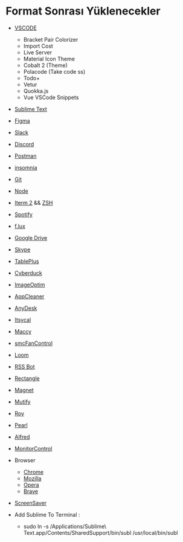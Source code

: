 # Format Sonrası Yüklenecekler

* [VSCODE](https://code.visualstudio.com/)
  * Bracket Pair Colorizer
  * Import Cost
  * Live Server
  * Material Icon Theme
  * Cobalt 2 (Theme)
  * Polacode (Take code ss)
  * Todo+
  * Vetur
  * Quokka.js
  * Vue VSCode Snippets
  
  
* [Sublime Text](https://www.sublimetext.com/3)
* [Figma](https://www.figma.com/)
* [Slack](https://slack.com/)
* [Discord](https://discordapp.com/)
* [Postman](https://www.getpostman.com/)
* [insomnia](https://insomnia.rest/products/insomnia)
* [Git](https://git-scm.com/downloads)
* [Node](https://nodejs.org/en/)
* [Iterm 2](https://www.iterm2.com/) && [ZSH](https://medium.com/ayuth/iterm2-zsh-oh-my-zsh-the-most-power-full-of-terminal-on-macos-bdb2823fb04c)
* [Spotify](https://www.spotify.com/tr/)
* [f.lux](https://justgetflux.com/)
* [Google Drive](https://www.google.com/drive/)
* [Skype](https://www.skype.com/en/)
* [TablePlus](https://tableplus.com/)
* [Cyberduck](https://cyberduck.io/)
* [ImageOptim](https://imageoptim.com/mac)
* [AppCleaner](https://freemacsoft.net/appcleaner/)
* [AnyDesk](https://anydesk.com/en)
* [Itsycal](https://www.mowglii.com/itsycal/)
* [Maccy](https://github.com/p0deje/Maccy)
* [smcFanControl](https://www.macupdate.com/app/mac/23049/smcfancontrol)
* [Loom](https://www.loom.com/download)
* [RSS Bot](https://apps.apple.com/us/app/rss-bot-news-notifier/id605732865?mt=12)
* [Rectangle](https://rectangleapp.com/)
* [Magnet](https://apps.apple.com/us/app/magnet/id441258766?mt=12)
* [Mutify](https://mutify.app/)
* [Roy](https://www.useroy.com/)
* [Pearl](https://apps.apple.com/us/app/pearl-mirror-in-your-menubar/id1152715357?mt=12)
* [Alfred](https://www.alfredapp.com/)
* [MonitorControl](https://github.com/MonitorControl/MonitorControl)

* Browser
  * [Chrome](https://www.google.com/chrome/)
  * [Mozilla](https://www.mozilla.org/en-US/firefox/new/)
  * [Opera](https://www.opera.com/tr)
  * [Brave](https://brave.com/)
* [ScreenSaver](https://github.com/chrstphrknwtn/word-clock-screensaver/)
* Add Sublime To Terminal :
  * sudo ln -s /Applications/Sublime\ Text.app/Contents/SharedSupport/bin/subl /usr/local/bin/subl
 
